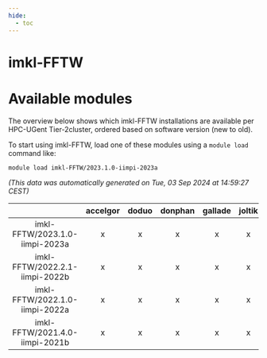 ```yaml
---
hide:
  - toc
---
```


imkl-FFTW
=========

# Available modules


The overview below shows which imkl-FFTW installations are available per HPC-UGent Tier-2cluster, ordered based on software version (new to old).

To start using imkl-FFTW, load one of these modules using a `module load` command like:

```shell
module load imkl-FFTW/2023.1.0-iimpi-2023a
```

*(This data was automatically generated on Tue, 03 Sep 2024 at 14:59:27 CEST)*  

| |accelgor|doduo|donphan|gallade|joltik|shinx|skitty|
| :---: | :---: | :---: | :---: | :---: | :---: | :---: | :---: |
|imkl-FFTW/2023.1.0-iimpi-2023a|x|x|x|x|x|x|x|
|imkl-FFTW/2022.2.1-iimpi-2022b|x|x|x|x|x|-|x|
|imkl-FFTW/2022.1.0-iimpi-2022a|x|x|x|x|x|-|x|
|imkl-FFTW/2021.4.0-iimpi-2021b|x|x|x|x|x|-|x|
